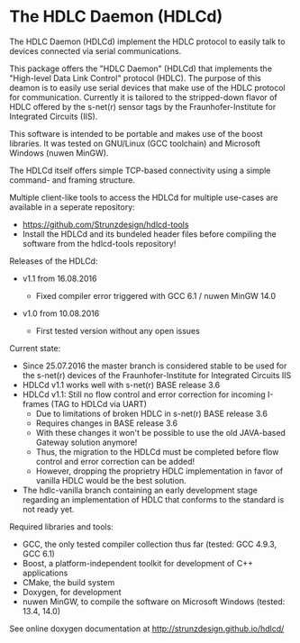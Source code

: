 # The HDLC Daemon (HDLCd)
The HDLC Daemon (HDLCd) implement the HDLC protocol to easily talk to devices connected via serial communications.

This package offers the "HDLC Daemon" (HDLCd) that implements the "High-level Data Link Control" protocol (HDLC).
The purpose of this deamon is to easily use serial devices that make use of the HDLC protocol for communication.
Currently it is tailored to the stripped-down flavor of HDLC offered by the s-net(r) sensor tags by the Fraunhofer-Institute
for Integrated Circuits (IIS).

This software is intended to be portable and makes use of the boost libraries. It was tested on GNU/Linux (GCC toolchain)
and Microsoft Windows (nuwen MinGW).

The HDLCd itself offers simple TCP-based connectivity using a simple command- and framing structure.

Multiple client-like tools to access the HDLCd for multiple use-cases are available in a seperate repository:
- https://github.com/Strunzdesign/hdlcd-tools
- Install the HDLCd and its bundeled header files before compiling the software from the hdlcd-tools repository!

Releases of the HDLCd:
- v1.1 from 16.08.2016
  - Fixed compiler error triggered with GCC 6.1 / nuwen MinGW 14.0

- v1.0 from 10.08.2016
  - First tested version without any open issues

Current state:
- Since 25.07.2016 the master branch is considered stable to be used for the s-net(r) devices of the Fraunhofer-Institute for Integrated Circuits IIS
- HDLCd v1.1 works well with s-net(r) BASE release 3.6
- HDLCd v1.1: Still no flow control and error correction for incoming I-frames (TAG to HDLCd via UART)
  - Due to limitations of broken HDLC in s-net(r) BASE release 3.6
  - Requires changes in BASE release 3.6
  - With these changes it won't be possible to use the old JAVA-based Gateway solution anymore!
  - Thus, the migration to the HDLCd must be completed before flow control and error correction can be added!
  - However, dropping the proprietry HDLC implementation in favor of vanilla HDLC would be the best solution.
- The hdlc-vanilla branch containing an early development stage regarding an implementation of HDLC that conforms to the standard is not ready yet.

Required libraries and tools:
- GCC, the only tested compiler collection thus far (tested: GCC 4.9.3, GCC 6.1)
- Boost, a platform-independent toolkit for development of C++ applications
- CMake, the build system
- Doxygen, for development
- nuwen MinGW, to compile the software on Microsoft Windows (tested: 13.4, 14.0)

See online doxygen documentation at http://strunzdesign.github.io/hdlcd/
